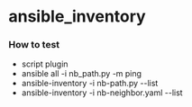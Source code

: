 # ansible_inventory


### How to test

* script plugin 
* ansible all -i nb_path.py -m ping
* ansible-inventory -i nb-path.py --list
* ansible-inventory -i nb-neighbor.yaml --list

